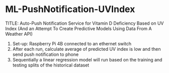 # ML-PushNotification-UVIndex

TITLE:
Auto-Push Notification Service for Vitamin D Deficiency Based on UV Index (And an Attempt To Create Predictive Models Using Data From A Weather API)

1) Set-up: Raspberry Pi 4B connected to an ethernet switch
2) After each run, calculate average of predicted UV index is low and then send push notification to phone
3) Sequentially a linear regression model will run based on the training and testing splits of the historical dataset

